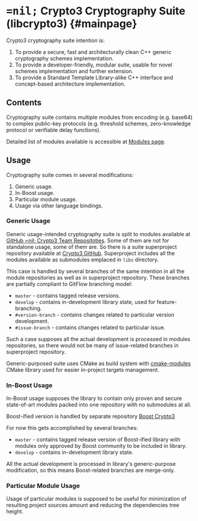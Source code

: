 # <span style='font-family: monospace'>=nil;</span> Crypto3 Cryptography Suite (libcrypto3) {#mainpage}

Crypto3 cryptography suite intention is:
1. To provide a secure, fast and architecturally clean C++ generic cryptography schemes implementation.
2. To provide a developer-friendly, modular suite, usable for novel schemes implementation and further
 extension.
3. To provide a Standard Template Library-alike C++ interface and concept-based architecture implementation.

## Contents

Cryptography suite contains multiple modules from
encoding (e.g. base64) to complex public-key
protocols (e.g. threshold schemes, zero-knowledge protocol or verifiable delay functions).

Detailed list of modules available is accessible at
[Modules page](modules.html).

## Usage

Cryptography suite comes in several modifications:

1. Generic usage.
2. In-Boost usage. 
3. Particular module usage.
4. Usage via other language bindings.

### Generic Usage 
Generic usage-intended cryptography suite is split to modules available at [GitHub =nil; Crypto3 Team Repositoties](https://github.com/orgs/NilFoundation/teams/nil-crypto3/repositories). 
Some of them are not for standalone usage, some of them are. So there is a suite superproject repository available at
 [Crypto3 GitHub](https://github.com/nilfoundation/crypto3.git). Superproject includes all the modules
available as submodules emplaced in `libs` directory.

This case is handled by several branches of the same
intention in all the module repositories as well as in
superproject repository. These branches are partially compliant to GitFlow branching model:
* `master` - contains tagged release versions.
* `develop` - contains in-development library state, used for feature-branching.
* `#version-branch` - contains changes related to particular version development. 
* `#issue-branch` - contains changes related to particular issue.

Such a case supposes all the actual development is
processed in modules repositories, so there would 
not be many of issue-related branches in superproject
repository.

Generic-purposed suite uses CMake as build system with
[cmake-modules](https://github.com/BoostCMake/cmake-modules.git) CMake library used for easier
in-project targets management. 
  
### In-Boost Usage

In-Boost usage supposes the library to contain only
proven and secure state-of-art modules packed into
one repository with no submodules at all. 

Boost-ified version is handled by separate repository [Boost Crypto3](https://github.com/nilfoundation/boost-crypto3.git) 

For now this gets accomplished by several branches:
* `master` - contains tagged release version of Boost-ified library with modules only approved by
 Boost community to be included in library. 
* `develop` - contains in-development library state.

All the actual development is processed in library's 
generic-purpose modification, so this means 
Boost-related branches are merge-only.

### Particular Module Usage

Usage of particular modules is supposed to be useful for minimization of resulting project sources amount
and reducing the dependencies tree height.